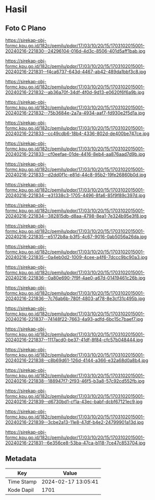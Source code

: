 # Hasil

## Foto C Plano

https://sirekap-obj-formc.kpu.go.id/182c/pemilu/pdpr/17/03/10/20/15/1703102015001-20240216-221830--24296104-016d-4d3c-8506-401d5aff1bab.jpg

https://sirekap-obj-formc.kpu.go.id/182c/pemilu/pdpr/17/03/10/20/15/1703102015001-20240216-221831--f4ca6737-643d-4467-ab42-489da1bbf3c8.jpg

https://sirekap-obj-formc.kpu.go.id/182c/pemilu/pdpr/17/03/10/20/15/1703102015001-20240216-221832--ab36a70f-34df-4f0d-9d13-e0620f6f6a9b.jpg

https://sirekap-obj-formc.kpu.go.id/182c/pemilu/pdpr/17/03/10/20/15/1703102015001-20240216-221832--75b3684e-2a7a-4934-aaf7-fd930e2f5d1a.jpg

https://sirekap-obj-formc.kpu.go.id/182c/pemilu/pdpr/17/03/10/20/15/1703102015001-20240216-221833--cc49cdb6-18b4-4336-802d-de400be747ce.jpg

https://sirekap-obj-formc.kpu.go.id/182c/pemilu/pdpr/17/03/10/20/15/1703102015001-20240216-221833--cf0eefae-01de-4416-8eb4-aa876aad7d9b.jpg

https://sirekap-obj-formc.kpu.go.id/182c/pemilu/pdpr/17/03/10/20/15/1703102015001-20240216-221833--d2dd0f1c-e81d-44c8-95b2-19fe26860b0d.jpg

https://sirekap-obj-formc.kpu.go.id/182c/pemilu/pdpr/17/03/10/20/15/1703102015001-20240216-221834--e31338c3-1705-4496-8fa6-85f9f89c397d.jpg

https://sirekap-obj-formc.kpu.go.id/182c/pemilu/pdpr/17/03/10/20/15/1703102015001-20240216-221834--382815db-d8aa-4798-8ea1-7e324b95e3f8.jpg

https://sirekap-obj-formc.kpu.go.id/182c/pemilu/pdpr/17/03/10/20/15/1703102015001-20240216-221835--e5172b8a-b3f5-4c67-9016-0ab5056a26da.jpg

https://sirekap-obj-formc.kpu.go.id/182c/pemilu/pdpr/17/03/10/20/15/1703102015001-20240216-221835--0a4eb0d2-1009-4cee-a4f6-7dccc9bc90a3.jpg

https://sirekap-obj-formc.kpu.go.id/182c/pemilu/pdpr/17/03/10/20/15/1703102015001-20240216-221836--0a80e690-7f9f-4ae0-a67d-01419461c26b.jpg

https://sirekap-obj-formc.kpu.go.id/182c/pemilu/pdpr/17/03/10/20/15/1703102015001-20240216-221836--7c76ab6b-780f-4803-af78-8e3cf31c495b.jpg

https://sirekap-obj-formc.kpu.go.id/182c/pemilu/pdpr/17/03/10/20/15/1703102015001-20240216-221837--74148f22-7663-4a93-adfd-6bc15c7baef7.jpg

https://sirekap-obj-formc.kpu.go.id/182c/pemilu/pdpr/17/03/10/20/15/1703102015001-20240216-221837--1117acd0-be37-41df-8f84-cfc57b048444.jpg

https://sirekap-obj-formc.kpu.go.id/182c/pemilu/pdpr/17/03/10/20/15/1703102015001-20240216-221838--c8b69d61-126d-4144-a366-e32a68d0a8b4.jpg

https://sirekap-obj-formc.kpu.go.id/182c/pemilu/pdpr/17/03/10/20/15/1703102015001-20240216-221838--188947f7-2f93-46f5-b3a8-57c92cd552fb.jpg

https://sirekap-obj-formc.kpu.go.id/182c/pemilu/pdpr/17/03/10/20/15/1703102015001-20240216-221839--d6730bd1-cf1a-43ec-babf-dcbf67121ec9.jpg

https://sirekap-obj-formc.kpu.go.id/182c/pemilu/pdpr/17/03/10/20/15/1703102015001-20240216-221839--3cbe2a13-11e8-47df-b4e2-24799901a13d.jpg

https://sirekap-obj-formc.kpu.go.id/182c/pemilu/pdpr/17/03/10/20/15/1703102015001-20240216-221831--6e356ce8-53ba-47ca-b118-7ce47c853704.jpg


## Metadata

| Key        | Value               |
| ---------- | ------------------- |
| Time Stamp | 2024-02-17 13:05:41 |
| Kode Dapil | 1701                |



